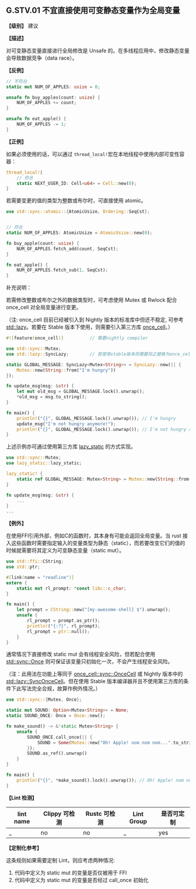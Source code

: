 
## G.STV.01  不宜直接使用可变静态变量作为全局变量

**【级别】** 建议

**【描述】**

对可变静态变量直接进行全局修改是 Unsafe 的。在多线程应用中，修改静态变量会导致数据竞争（data race）。

**【反例】**

```rust
// 不符合
static mut NUM_OF_APPLES: usize = 0;

unsafe fn buy_apples(count: usize) {
    NUM_OF_APPLES += count;
}

unsafe fn eat_apple() {
    NUM_OF_APPLES -= 1;
}
```

**【正例】**

如果必须使用的话，可以通过 `thread_local!`宏在本地线程中使用内部可变性容器：

```rust
thread_local!{
    // 符合
    static NEXT_USER_ID: Cell<u64> = Cell::new(0);
}
```

若需要变更的值的类型为整数或布尔时，可直接使用 atomic。

```rust
use std::sync::atomic::{AtomicUsize, Ordering::SeqCst};


// 符合
static NUM_OF_APPLES: AtomicUsize = AtomicUsize::new(0);

fn buy_apple(count: usize) {
    NUM_OF_APPLES.fetch_add(count, SeqCst);
}

fn eat_apple() {
    NUM_OF_APPLES.fetch_sub(1, SeqCst);
}
```

补充说明：

若需修改整数或布尔之外的数据类型时，可考虑使用 Mutex 或 Rwlock 配合 once_cell 对全局变量进行变更。

（注: once_cell 目前已经被引入到 Nightly 版本的标准库中但还不稳定, 可参考 [std::lazy](https://doc.rust-lang.org/std/lazy/index.html)。若要在 Stable 版本下使用，则需要引入第三方库 [once_cell](https://docs.rs/once_cell/latest/once_cell/)。）

```rust
#![feature(once_cell)]          // 需要nightly compiler

use std::sync::Mutex;
use std::lazy::SyncLazy;        // 若使用stable版本则需要将之替换为once_cell::sync::Lazy

static GLOBAL_MESSAGE: SyncLazy<Mutex<String>> = SyncLazy::new(|| {
    Mutex::new(String::from("I'm hungry"))
});

fn update_msg(msg: &str) {
    let mut old_msg = GLOBAL_MESSAGE.lock().unwrap();
    *old_msg = msg.to_string();
}

fn main() {
    println!("{}", GLOBAL_MESSAGE.lock().unwrap()); // I'm hungry
    update_msg("I'm not hungry anymore!");
    println!("{}", GLOBAL_MESSAGE.lock().unwrap()); // I'm not hungry anymore!
}
```

上述示例亦可通过使用第三方库 [lazy_static](https://docs.rs/lazy_static/latest/lazy_static/) 的方式实现。

```rust
use std::sync::Mutex;
use lazy_static::lazy_static;

lazy_static! {
    static ref GLOBAL_MESSAGE: Mutex<String> = Mutex::new(String::from("I'm hungry"));
}

fn update_msg(msg: &str) {
    ...
}
...
```

**【例外】**

在使用FFI引用外部，例如C的函数时，其本身有可能会返回全局变量。当 rust 接入这些函数时需要指定输入的变量类型为静态（static），而若要改变它们的值的时候就需要将其定义为可变静态变量（static mut）。

```rust
use std::ffi::CString;
use std::ptr;

#[link(name = "readline")]
extern {
    static mut rl_prompt: *const libc::c_char;
}

fn main() {
    let prompt = CString::new("[my-awesome-shell] $").unwrap();
    unsafe {
        rl_prompt = prompt.as_ptr();
        println!("{:?}", rl_prompt);
        rl_prompt = ptr::null();
    }
}
```

通常情况下直接修改 static mut 会有线程安全风险，但若配合使用 [std::sync::Once](https://doc.rust-lang.org/std/sync/struct.Once.html#) 则可保证该变量只初始化一次，不会产生线程安全风险。

（注：此用法在功能上等同于 [once_cell::sync::OnceCell](https://docs.rs/once_cell/latest/once_cell/sync/struct.OnceCell.html) 或 Nightly 版本中的 [std::lazy::SyncOnceCell](https://doc.rust-lang.org/std/lazy/struct.SyncOnceCell.html)。但在使用 Stable 版本编译器并且不使用第三方库的条件下此写法完全合规，故算作例外情况。）

```rust
use std::sync::{Mutex, Once};

static mut SOUND: Option<Mutex<String>> = None;
static SOUND_ONCE: Once = Once::new();

fn make_sound() -> &'static Mutex<String> {
    unsafe {
        SOUND_ONCE.call_once(|| {
            SOUND = Some(Mutex::new("Oh! Apple! nom nom nom...".to_string()));
        });
        SOUND.as_ref().unwrap()
    }
}

fn main() {
    println!("{}", *make_sound().lock().unwrap()); // Oh! Apple! nom nom nom...
}
```

**【Lint 检测】**

| lint name                                                    | Clippy 可检测 | Rustc 可检测 | Lint Group | 是否可定制 |
| ------------------------------------------------------------ | ------------- | ------------ | ---------- | ----- |
| _ | no           | no           | _   | yes |

**【定制化参考】**

这条规则如果需要定制 Lint，则应考虑两种情况:

1. 代码中定义为 static mut 的变量是否仅被用于 FFI
2. 代码中定义为 static mut 的变量是否经过 call_once 初始化

